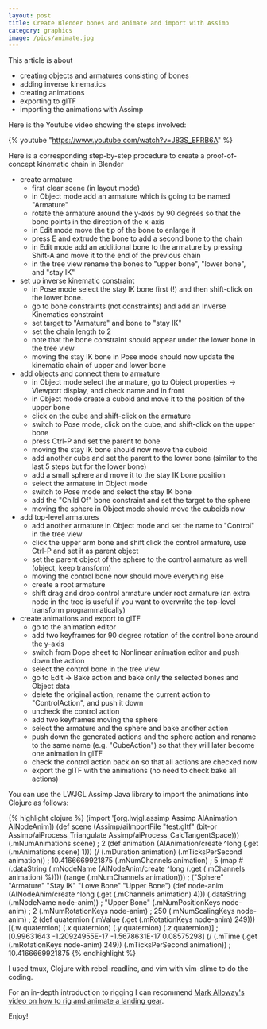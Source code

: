 ```yaml
---
layout: post
title: Create Blender bones and animate and import with Assimp
category: graphics
image: /pics/animate.jpg
---
```


This article is about
* creating objects and armatures consisting of bones
* adding inverse kinematics
* creating animations
* exporting to glTF
* importing the animations with Assimp

Here is the Youtube video showing the steps involved:

{% youtube "https://www.youtube.com/watch?v=J83S_EFRB6A" %}

Here is a corresponding step-by-step procedure to create a proof-of-concept kinematic chain in Blender

* create armature
  * first clear scene (in layout mode)
  * in Object mode add an armature which is going to be named "Armature"
  * rotate the armature around the y-axis by 90 degrees so that the bone points in the direction of the x-axis
  * in Edit mode move the tip of the bone to enlarge it
  * press E and extrude the bone to add a second bone to the chain
  * in Edit mode add an additional bone to the armature by pressing Shift-A and move it to the end of the previous chain
  * in the tree view rename the bones to "upper bone", "lower bone", and "stay IK"
* set up inverse kinematic constraint
  * in Pose mode select the stay IK bone first (!) and then shift-click on the lower bone.
  * go to bone constraints (not constraints) and add an Inverse Kinematics constraint
  * set target to "Armature" and bone to "stay IK"
  * set the chain length to 2
  * note that the bone constraint should appear under the lower bone in the tree view
  * moving the stay IK bone in Pose mode should now update the kinematic chain of upper and lower bone
* add objects and connect them to armature
  * in Object mode select the armature, go to Object properties -> Viewport display, and check name and in front
  * in Object mode create a cuboid and move it to the position of the upper bone
  * click on the cube and shift-click on the armature
  * switch to Pose mode, click on the cube, and shift-click on the upper bone
  * press Ctrl-P and set the parent to bone
  * moving the stay IK bone should now move the cuboid
  * add another cube and set the parent to the lower bone (similar to the last 5 steps but for the lower bone)
  * add a small sphere and move it to the stay IK bone position
  * select the armature in Object mode
  * switch to Pose mode and select the stay IK bone
  * add the "Child Of" bone constraint and set the target to the sphere
  * moving the sphere in Object mode should move the cuboids now
* add top-level armatures
  * add another armature in Object mode and set the name to "Control" in the tree view
  * click the upper arm bone and shift click the control armature, use Ctrl-P and set it as parent object
  * set the parent object of the sphere to the control armature as well (object, keep transform)
  * moving the control bone now should move everything else
  * create a root armature
  * shift drag and drop control armature under root armature (an extra node in the tree is useful if you want to overwrite the top-level transform programmatically)
* create animations and export to glTF
  * go to the animation editor
  * add two keyframes for 90 degree rotation of the control bone around the y-axis
  * switch from Dope sheet to Nonlinear animation editor and push down the action
  * select the control bone in the tree view
  * go to Edit -> Bake action and bake only the selected bones and Object data
  * delete the original action, rename the current action to "ControlAction", and push it down
  * uncheck the control action
  * add two keyframes moving the sphere
  * select the armature and the sphere and bake another action
  * push down the generated actions and the sphere action and rename to the same name (e.g. "CubeAction") so that they will later become one animation in glTF
  * check the control action back on so that all actions are checked now
  * export the glTF with the animations (no need to check bake all actions)

You can use the LWJGL Assimp Java library to import the animations into Clojure as follows:

{% highlight clojure %}
(import '[org.lwjgl.assimp Assimp AIAnimation AINodeAnim])
(def scene (Assimp/aiImportFile "test.gltf" (bit-or Assimp/aiProcess_Triangulate Assimp/aiProcess_CalcTangentSpace)))
(.mNumAnimations scene)
; 2
(def animation (AIAnimation/create ^long (.get (.mAnimations scene) 1)))
(/ (.mDuration animation) (.mTicksPerSecond animation))
; 10.4166669921875
(.mNumChannels animation)
; 5
(map #(.dataString (.mNodeName (AINodeAnim/create ^long (.get (.mChannels animation) %)))) (range (.mNumChannels animation)))
; ("Sphere" "Armature" "Stay IK" "Lowe Bone" "Upper Bone")
(def node-anim (AINodeAnim/create ^long (.get (.mChannels animation) 4)))
(.dataString (.mNodeName node-anim))
; "Upper Bone"
(.mNumPositionKeys node-anim)
; 2
(.mNumRotationKeys node-anim)
; 250
(.mNumScalingKeys node-anim)
; 2
(def quaternion (.mValue (.get (.mRotationKeys node-anim) 249)))
[(.w quaternion) (.x quaternion) (.y quaternion) (.z quaternion)]
; [0.99631643 -1.20924955E-17 -1.5678631E-17 0.08575298]
(/ (.mTime (.get (.mRotationKeys node-anim) 249)) (.mTicksPerSecond animation))
; 10.4166669921875
{% endhighlight %}

I used tmux, Clojure with rebel-readline, and vim with vim-slime to do the coding.

For an in-depth introduction to rigging I can recommend [Mark Alloway's video on how to rig and animate a landing gear][1].

Enjoy!

[1]: https://www.youtube.com/watch?v=tV2MhgnnvOg
